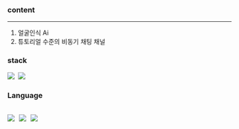 ### content
---
1. 얼굴인식 Ai 
2. 튜토리얼 수준의 비동기 채팅 채널

### stack
<img src="https://img.shields.io/badge/Django-092E20?&logo=Django&logoColor=white">&nbsp;&nbsp;<img src="https://img.shields.io/badge/Keras-D00000?&logo=Keras&logoColor=white">

### Language
<img src="https://img.shields.io/badge/HTML5-E34F26?&logo=HTML5&logoColor=white">&nbsp;&nbsp;<img src="https://img.shields.io/badge/JavaScript-F7DF1E?&logo=JavaScript&logoColor=white">&nbsp;&nbsp;<img src="https://img.shields.io/badge/Python-3776AB?&logo=Python&logoColor=white">
---

